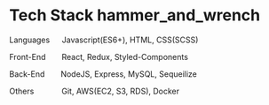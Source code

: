 # Tech Stack hammer_and_wrench
Languages   Javascript(ES6+), HTML, CSS(SCSS)

Front-End    React, Redux, Styled-Components

Back-End     NodeJS, Express, MySQL, Sequeilize

Others     Git, AWS(EC2, S3, RDS), Docker

<!---
- 👋 Hi, I’m @James940522
- 👀 I’m interested in ...
- 🌱 I’m currently learning ...
- 💞️ I’m looking to collaborate on ...
- 📫 How to reach me ...

James940522/James940522 is a ✨ special ✨ repository because its `README.md` (this file) appears on your GitHub profile.
You can click the Preview link to take a look at your changes.
--->
